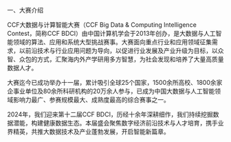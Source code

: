 一、大赛介绍

  CCF大数据与计算智能大赛（CCF Big Data & Computing Intelligence Contest，简称CCF BDCI）由中国计算机学会于2013年创办，是大数据与人工智能领域的算法、应用和系统大型挑战赛事。大赛面向重点行业和应用领域征集需求，以前沿技术与行业应用问题为导向，以促进行业发展及产业升级为目标，以众智、众包的方式，汇聚海内外产学研用多方智慧，为社会发现和培养了大量高质量数据人才。

  大赛迄今已成功举办十一届，累计吸引全球25个国家，1500余所高校、1800余家企事业单位及80余所科研机构的20万余人参与，已成为中国大数据与人工智能领域影响力最广、参赛规模最大、成熟度最高的综合赛事之一。

  2024年，我们迎来第十二届CCF BDCI，历经十余年深耕细作，我们持续挖掘数据潜能，构建健康数据生态。本届盛会聚焦数字经济前沿技术与人才培育，携手业界精英，共推大数据技术及产业蓬勃发展，开启智能新篇章。
